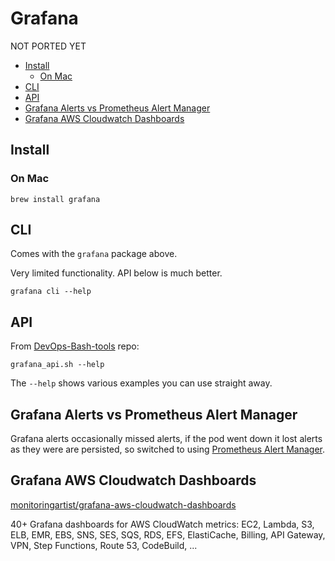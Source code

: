 # Grafana

NOT PORTED YET

<!-- INDEX_START -->

- [Install](#install)
  - [On Mac](#on-mac)
- [CLI](#cli)
- [API](#api)
- [Grafana Alerts vs Prometheus Alert Manager](#grafana-alerts-vs-prometheus-alert-manager)
- [Grafana AWS Cloudwatch Dashboards](#grafana-aws-cloudwatch-dashboards)

<!-- INDEX_END -->

## Install

### On Mac

```shell
brew install grafana
```

## CLI

Comes with the `grafana` package above.

Very limited functionality. API below is much better.

```shell
grafana cli --help
```

## API

From [DevOps-Bash-tools](devops-bash-tools.md) repo:

```shell
grafana_api.sh --help
```

The `--help` shows various examples you can use straight away.

## Grafana Alerts vs Prometheus Alert Manager

Grafana alerts occasionally missed alerts,
if the pod went down it lost alerts as they were are persisted,
so switched to using [Prometheus Alert Manager](prometheus.md#alert-manager).

## Grafana AWS Cloudwatch Dashboards

[monitoringartist/grafana-aws-cloudwatch-dashboards](https://github.com/monitoringartist/grafana-aws-cloudwatch-dashboards)

40+ Grafana dashboards for AWS CloudWatch metrics: EC2, Lambda, S3, ELB, EMR, EBS, SNS, SES, SQS, RDS, EFS, ElastiCache, Billing, API Gateway, VPN, Step Functions, Route 53, CodeBuild, ...
